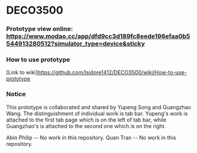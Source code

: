# DECO3500

### Prototype view online: https://www.modao.cc/app/dfd9cc3d189fc8eede196efaa0b5544913280512?simulator_type=device&sticky

### How to use prototype
[Link to wiki]https://github.com/Isidore1412/DECO3500/wiki/How-to-use-prototype


### Notice
This prototype is collaborated and shared by Yupeng Song and Guangzhao Wang. The distinguishment of individual work is tab bar. Yupeng's work is attached to the first tab page which is on the left of tab bar, while Guangzhao's is attached to the second one which is on the right.

Abin Philip  --  No work in this repository.
Quan Tran  --  No work in this repository.
